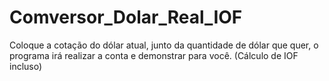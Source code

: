 # Comversor_Dolar_Real_IOF
Coloque a cotação do dólar atual, junto da quantidade de dólar que quer, o programa irá realizar a conta e demonstrar para você. (Cálculo de IOF incluso)
